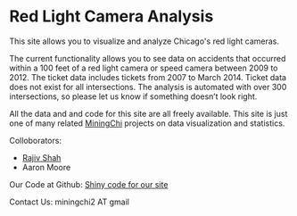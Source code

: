 Red Light Camera Analysis
========
This site allows you to visualize and analyze Chicago's red light cameras. 

The current functionality allows you to see data on accidents that occurred within a 100 feet of a red light camera or speed camera between 2009 to 2012.  The ticket data includes tickets from 2007 to March 2014. Ticket data does not exist for all intersections.  The analysis is automated with over 300 intersections, so please let us know if something doesn’t look right.

All the data and and code for this site are all freely available. This site is just one of many related <a href="http://www.MiningChi.com" target=" blank">MiningChi</a> projects on data visualization and statistics.

Colloborators:
+ <a href="http://www.rajivshah.com" target=" blank">Rajiv Shah</a>
+ Aaron Moore

Our Code at Github:
<a href="https://github.com/miningchi/redlight" target=" blank">Shiny code for our site</a>

Contact Us:
miningchi2 AT gmail

